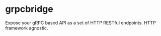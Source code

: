 # grpcbridge

Expose your gRPC based API as a set of HTTP RESTful endpoints. HTTP framework agnostic.

